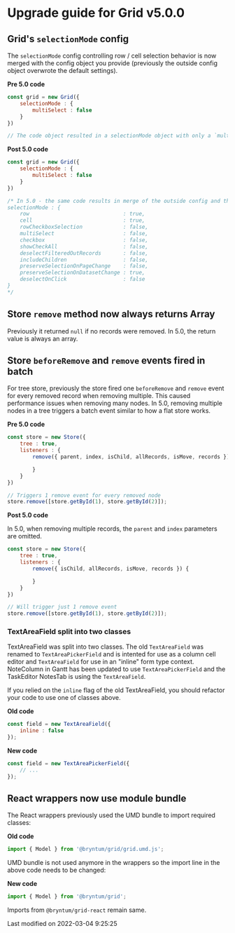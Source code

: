 # Upgrade guide for Grid v5.0.0

## Grid's `selectionMode` config

The `selectionMode` config controlling row / cell selection behavior is now merged with the config object
you provide (previously the outside config object overwrote the default settings).

**Pre 5.0 code**

```javascript
const grid = new Grid({
    selectionMode : {
        multiSelect : false
    }
})

// The code object resulted in a selectionMode object with only a `multiSelect` property.
```

**Post 5.0 code**

```javascript
const grid = new Grid({
    selectionMode : {
        multiSelect : false
    }
})

/* In 5.0 - the same code results in merge of the outside config and the defaults, i.e.:
selectionMode : {
    row                              : true,
    cell                             : true,
    rowCheckboxSelection             : false,
    multiSelect                      : false,
    checkbox                         : false,
    showCheckAll                     : false,
    deselectFilteredOutRecords       : false,
    includeChildren                  : false,
    preserveSelectionOnPageChange    : false,
    preserveSelectionOnDatasetChange : true,
    deselectOnClick                  : false
}
*/
```

## Store `remove` method now always returns Array

Previously it returned `null` if no records were removed. In 5.0, the return value is always an array.


## Store `beforeRemove` and `remove` events fired in batch

For tree store, previously the store fired one `beforeRemove` and `remove` event for every removed record when
removing multiple. This caused performance issues when removing many nodes. In 5.0, removing multiple nodes in a tree
triggers a batch event similar to how a flat store works.


**Pre 5.0 code**

```javascript
const store = new Store({
    tree : true,
    listeners : {
        remove({ parent, index, isChild, allRecords, isMove, records }) {

        }
    }
})

// Triggers 1 remove event for every removed node
store.remove([store.getById(1), store.getById(2)]);
```


**Post 5.0 code**

In 5.0, when removing multiple records, the `parent` and `index` parameters are omitted.

```javascript
const store = new Store({
    tree : true,
    listeners : {
        remove({ isChild, allRecords, isMove, records }) {

        }
    }
})

// Will trigger just 1 remove event
store.remove([store.getById(1), store.getById(2)]);
```

### TextAreaField split into two classes

TextAreaField was split into two classes. The old `TextAreaField` was renamed to `TextAreaPickerField` and is intented
for use as a column cell editor and `TextAreaField` for use in an "inline" form type context. NoteColumn in Gantt has been
updated to use `TextAreaPickerField` and the TaskEditor NotesTab is using the `TextAreaField`.

If you relied on the `inline` flag of the old TextAreaField, you should refactor your code to use one of classes above.

**Old code**

```javascript
const field = new TextAreaField({
    inline : false
});
```

**New code**

```javascript
const field = new TextAreaPickerField({
    // ...
});
```

## React wrappers now use module bundle

The React wrappers previously used the UMD bundle to import required classes:

**Old code**
```javascript
import { Model } from '@bryntum/grid/grid.umd.js';
```

UMD bundle is not used anymore in the wrappers so the import line in the above code needs to be changed:

**New code**
```javascript
import { Model } from '@bryntum/grid';
```

Imports from `@bryntum/grid-react` remain same.


<p class="last-modified">Last modified on 2022-03-04 9:25:25</p>